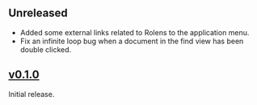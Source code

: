 ## Unreleased

* Added some external links related to Rolens to the application menu.
* Fix an infinite loop bug when a document in the find view has been double clicked.

## [v0.1.0](https://github.com/garraflavatra/rolens/releases/tag/v0.1.0)

Initial release.
